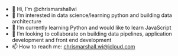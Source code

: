 - 👋 Hi, I’m @chrismarshallwi
- 👀 I’m interested in data science/learning python and building data architecture
- 🌱 I’m currently learning Python and would like to learn JavaScript 
- 💞️ I’m looking to collaborate on building data pipelines, application development and front end development
- 📫 How to reach me: chrismarshall.wi@icloud.com

<!---
chrismarshallwi/chrismarshallwi is a ✨ special ✨ repository because its `README.md` (this file) appears on your GitHub profile.
You can click the Preview link to take a look at your changes.
--->
